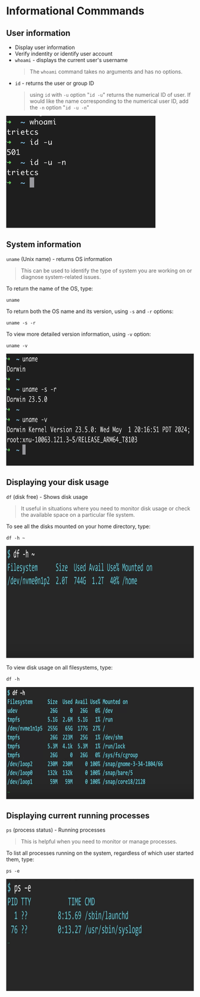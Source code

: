 # Informational Commmands
## User information
* Display user information
* Verify indentity or identify user account
* `whoami` - displays the current user's username
  > The `whoami` command takes no arguments and has no options.
* `id` - returns the user or group ID
  > using `id` with `-u` option "`id -u`" returns the numerical ID of user. If would like the name corresponding to the numerical user ID, add the `-n` option "`id -u -n`"

<img src="/images/user_information_1.png" alt="Example Image" height=300>

## System information
`uname` (Unix name) - returns OS information
> This can be used to identify the type of system you are working on or diagnose system-related issues.

To return the name of the OS, type:
```
uname
```
To return both the OS name and its version, using `-s` and `-r` options:
```
uname -s -r
```
To view more detailed version information, using `-v` option:
```
uname -v
```
<img src="/images/system_information.png" alt="Example Image" height=300>

## Displaying your disk usage
`df` (disk free) - Shows disk usage
> It useful in situations where you need to monitor disk usage or check the available space on a particular file system.

To see all the disks mounted on your home directory, type:
```
df -h ~
```
<img src="/images/df_1.png" alt="Example Image" height=300>

To view disk usage on all filesystems, type:
```
df -h
```
<img src="/images/df_2.png" alt="Example Image" height=300>

## Displaying current running processes
`ps` (process status) - Running processes
> This is helpful when you need to monitor or manage processes.

To list all processes running on the system, regardless of which user started them, type:
```
ps -e
```
<img src="/images/ps.png" alt="Example Image" height=300>
